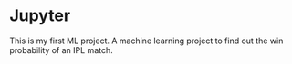 # Jupyter
This is my first ML project.
A machine learning project to find out the win probability of an IPL match.
